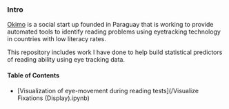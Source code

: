 ### Intro

[Okimo](http://www.okimo.co/) is a social start up founded in Paraguay that is working to provide automated tools to identify reading problems using eyetracking technology in countries with low literacy rates.



This repository includes work I have done to help build statistical predictors of reading ability using eye tracking data.



#### Table of Contents



* [Visualization of eye-movement during reading tests](/Visualize Fixations (Display).ipynb)



